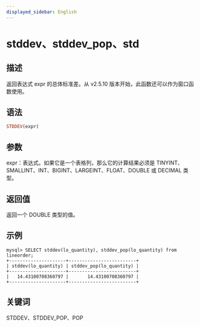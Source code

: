 ```yaml
---
displayed_sidebar: English
---
```



# stddev、stddev_pop、std

## 描述

返回表达式 expr 的总体标准差。从 v2.5.10 版本开始，此函数还可以作为窗口函数使用。

## 语法

```Haskell
STDDEV(expr)
```

## 参数

expr：表达式。如果它是一个表格列，那么它的计算结果必须是 TINYINT、SMALLINT、INT、BIGINT、LARGEINT、FLOAT、DOUBLE 或 DECIMAL 类型。

## 返回值

返回一个 DOUBLE 类型的值。

## 示例

```plaintext
mysql> SELECT stddev(lo_quantity), stddev_pop(lo_quantity) from lineorder;
+---------------------+-------------------------+
| stddev(lo_quantity) | stddev_pop(lo_quantity) |
+---------------------+-------------------------+
|   14.43100708360797 |       14.43100708360797 |
+---------------------+-------------------------+
```

## 关键词

STDDEV、STDDEV_POP、POP
